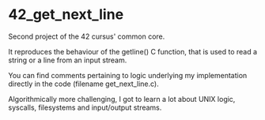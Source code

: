 # 42_get_next_line

Second project of the 42 cursus' common core.

It reproduces the behaviour of the getline() C function, that is used to read a string or a line from an input stream.

You can find comments pertaining to logic underlying my implementation directly in the code (filename get_next_line.c).

Algorithmically more challenging, I got to learn a lot about UNIX logic, syscalls, filesystems and input/output streams.
